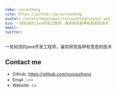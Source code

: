 ```yaml
---
name: suruozhong
site: https://github.com/suruozhong
avatar: /assets/developers/suruozhong/avatar.png
bio: 一贫如洗的java开发工程师，喜欢研究各种有意思的技术
email: 
twitter: 
---
```


一贫如洗的java开发工程师，喜欢研究各种有意思的技术

## Contact me

- Github: <https://github.com/suruozhong>
- Email：<>
- Website: <>
